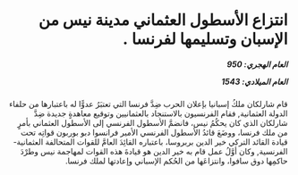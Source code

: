 <h1 dir="rtl">انتزاع الأسطول العثماني مدينة نيس من الإسبان وتسليمها لفرنسا  .</h1>

<h5 dir="rtl">العام الهجري:  950

العام الميلادي: 1543

</h5>

<p dir="rtl">قام شارلكان ملكُ إسبانيا بإعلان الحرب ضِدَّ فرنسا التي تعتبَرُ عدوًّا له باعتبارها من حلفاء الدولة العثمانية, فقام الفرنسيون بالاستنجاد بالعثمانيين وتوقيع معاهدةٍ جديدة ضِدَّ شارلكان الذي كان يحكُمُ نيس، فانضمَّ الأسطول الفرنسي إلى الأسطول العثماني بأمرٍ من ملك فرنسا، ووضَعَ قائدُ الأسطول الفرنسي الأمير فرانسوا دبو بوربون قواتِه تحت قيادة القائد التركي خير الدين بربروسا، باعتباره القائِدَ العامَّ للقوات المتحالفة العثمانية-الفرنسية, وكان أوَّلُ عمل قام به خير الدين هو قيادةَ هذه القوات لمهاجمة نيس وطرْدَ حاكمِها دوق سافوا، وانتزاعَها من الحُكم الإسباني وإعادتها لملك فرنسا.</p></br>
